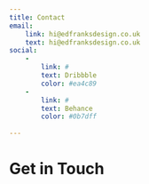 ```yaml
---
title: Contact
email:
    link: hi@edfranksdesign.co.uk
    text: hi@edfranksdesign.co.uk
social:
    -
        link: #
        text: Dribbble
        color: #ea4c89
    -
        link: #
        text: Behance
        color: #0b7dff
        
---
```

# Get in Touch
